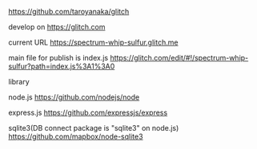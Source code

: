 https://github.com/taroyanaka/glitch

develop on https://glitch.com

current URL
https://spectrum-whip-sulfur.glitch.me

main file for publish is
index.js
https://glitch.com/edit/#!/spectrum-whip-sulfur?path=index.js%3A1%3A0


library

node.js
https://github.com/nodejs/node

express.js
https://github.com/expressjs/express

sqlite3(DB connect package is "sqlite3" on node.js)
https://github.com/mapbox/node-sqlite3